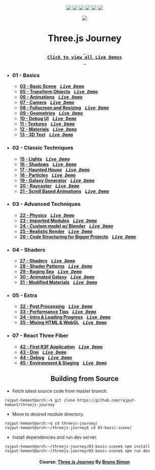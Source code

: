 <div align="center">

![][views] ![][stars] ![][forks] ![][issues] ![][license] ![][repo-size]

![][logo]

# Three.js Journey

**[<kbd> <br> **Click to view all Live Demos** <br> </kbd>][site]**

</div>

<!-----------------------------------{ Links }---------------------------------->

[demo]: https://imported-modules-threejs-journey.vercel.app
[course]: https://threejs-journey.com

</div>

- ### 01 - Basics

  - [**03 - Basic Scene**][3c] &nbsp; **[<kbd>**_Live Demo_**</kbd>][3]**
  - [**05 - Transform Objects**][5c] &nbsp; **[<kbd>**_Live Demo_**</kbd>][5]**
  - [**06 - Animations**][6c] &nbsp; **[<kbd>**_Live Demo_**</kbd>][6]**
  - [**07 - Camera**][7c] &nbsp; **[<kbd>**_Live Demo_**</kbd>][7]**
  - [**08 - Fullscreen and Resizing**][8c] &nbsp; **[<kbd>**_Live Demo_**</kbd>][8]**
  - [**09 - Geometries**][9c] &nbsp; **[<kbd>**_Live Demo_**</kbd>][9]**
  - [**10 - Debug UI**][10c] &nbsp; **[<kbd>**_Live Demo_**</kbd>][10]**
  - [**11 - Textures**][11c] &nbsp; **[<kbd>**_Live Demo_**</kbd>][11]**
  - [**12 - Materials**][12c] &nbsp; **[<kbd>**_Live Demo_**</kbd>][12]**
  - [**13 - 3D Text**][13c] &nbsp; **[<kbd>**_Live Demo_**</kbd>][13]**

- ### 02 - Classic Techniques

  - [**15 - Lights**][15c] &nbsp; **[<kbd>**_Live Demo_**</kbd>][15]**
  - [**16 - Shadows**][16c] &nbsp; **[<kbd>**_Live Demo_**</kbd>][16]**
  - [**17 - Haunted House**][17c] &nbsp; **[<kbd>**_Live Demo_**</kbd>][17]**
  - [**18 - Particles**][18c] &nbsp; **[<kbd>**_Live Demo_**</kbd>][18]**
  - [**19 - Galaxy Generator**][19c] &nbsp; **[<kbd>**_Live Demo_**</kbd>][19]**
  - [**20 - Raycaster**][20c] &nbsp; **[<kbd>**_Live Demo_**</kbd>][20]**
  - [**21 - Scroll Based Animations**][21c] &nbsp; **[<kbd>**_Live Demo_**</kbd>][21]**

- ### 03 - Advanced Techniques

  - [**22 - Physics**][22c] &nbsp; **[<kbd>**_Live Demo_**</kbd>][22]**
  - [**23 - Imported Modules**][23c] &nbsp; **[<kbd>**_Live Demo_**</kbd>][23]**
  - [**24 - Custom model w/ Blender**][24c] &nbsp; **[<kbd>**_Live Demo_**</kbd>][24]**
  - [**25 - Realistic Render**][25c] &nbsp; **[<kbd>**_Live Demo_**</kbd>][25]**
  - [**26 - Code Structuring for Bigger Projects**][26c] &nbsp; **[<kbd>**_Live Demo_**</kbd>][26]**

- ### 04 - Shaders

  - [**27 - Shaders**][27c] &nbsp; **[<kbd>**_Live Demo_**</kbd>][27]**
  - [**28 - Shader Patterns**][28c] &nbsp; **[<kbd>**_Live Demo_**</kbd>][28]**
  - [**29 - Raging Sea**][29c] &nbsp; **[<kbd>**_Live Demo_**</kbd>][29]**
  - [**30 - Animated Galaxy**][30c] &nbsp; **[<kbd>**_Live Demo_**</kbd>][30]**
  - [**31 - Modified Materials**][31c] &nbsp; **[<kbd>**_Live Demo_**</kbd>][31]**

- ### 05 - Extra

  - [**32 - Post Processing**][32c] &nbsp; **[<kbd>**_Live Demo_**</kbd>][32]**
  - [**33 - Performance Tips**][33c] &nbsp; **[<kbd>**_Live Demo_**</kbd>][33]**
  - [**34 - Intro & Loading Progress**][34c] &nbsp; **[<kbd>**_Live Demo_**</kbd>][34]**
  - [**35 - Mixing HTML & WebGL**][35c] &nbsp; **[<kbd>**_Live Demo_**</kbd>][35]**

- ### 07 - React Three Fiber
  - [**42 - First R3F Application**][42c] &nbsp; **[<kbd>**_Live Demo_**</kbd>][42]**
  - [**43 - Drei**][43c] &nbsp; **[<kbd>**_Live Demo_**</kbd>][43]**
  - [**44 - Debug**][44c] &nbsp; **[<kbd>**_Live Demo_**</kbd>][44]**
  - [**45 - Environment & Staging**][45c] &nbsp; **[<kbd>**_Live Demo_**</kbd>][45]**

<div align="center">

## Building from Source

</div>

- Fetch latest source code from master branch.

```console
rajput-hemant@arch:~$ git clone https://github.com/rajput-hemant/threejs-journey
```

- Move to desired module directory.

```console
rajput-hemant@arch:~$ cd threejs-journey/
rajput-hemant@arch:~/threejs-journey$ cd 03-basic-scene/
```

- Install dependencies and run dev server.

```console
rajput-hemant@arch:~/threejs-journey/03-basic-scene$ npm install
rajput-hemant@arch:~/threejs-journey/03-basic-scene$ npm run dev
```

<div align = center>

#### Course: [Three.js Journey][course] By [Bruno Simon][bruno]

<!----------------------------------{ Labels }--------------------------------->

[views]: https://komarev.com/ghpvc/?username=threejs-journey&label=view%20counter&color=red&style=flat
[repo-size]: https://img.shields.io/github/repo-size/rajput-hemant/threejs-journey
[issues]: https://img.shields.io/github/issues-raw/rajput-hemant/threejs-journey
[license]: https://img.shields.io/github/license/rajput-hemant/threejs-journey
[forks]: https://img.shields.io/github/forks/rajput-hemant/threejs-journey?style=flat
[stars]: https://img.shields.io/github/stars/rajput-hemant/threejs-journey
[contributors]: https://contrib.rocks/image?repo=rajput-hemant/threejs-journey&max=500
[contributors-graph]: https://github.com/rajput-hemant/threejs-journey/graphs/contributors
[contrib-rocks]: https://contrib.rocks/preview?repo=rajput-hemant%2Fthreejs-journey

<!------------------------------------{ src }----------------------------------->

[3c]: src/01-basics/03-basic-scene/
[5c]: src/01-basics/05-transform-objects/
[6c]: src/01-basics/06-animations/
[7c]: src/01-basics/07-camera/
[8c]: src/01-basics/08-fullscreen-and-resizing/
[9c]: src/01-basics/09-geometries/
[10c]: src/01-basics/10-debug-ui/
[11c]: src/01-basics/11-textures/
[12c]: src/01-basics/12-materials/
[13c]: src/01-basics/13-3d-text/
[15c]: src/02-classic-techniques/15-lights/
[16c]: src/02-classic-techniques/16-shadows/
[17c]: src/02-classic-techniques/17-haunted-house/
[18c]: src/02-classic-techniques/18-particles/
[19c]: src/02-classic-techniques/19-galaxy-generator/
[20c]: src/02-classic-techniques/20-raycaster/
[21c]: src/02-classic-techniques/21-scroll-based-animations/
[22c]: src/03-advanced-techniques/22-physics/
[23c]: src/03-advanced-techniques/23-imported-modules/
[24c]: src/03-advanced-techniques/24-custom-model-with-blender/
[25c]: src/03-advanced-techniques/25-realistic-render/
[26c]: src/03-advanced-techniques/26-code-structuring-for-bigger-projects/
[27c]: src/04-shaders/27-shaders/
[28c]: src/04-shaders/28-shader-patterns/
[29c]: src/04-shaders/29-raging-sea/
[30c]: src/04-shaders/30-animated-galaxy/
[31c]: src/04-shaders/31-modified-materials/
[32c]: src/05-extra/32-post-processing/
[33c]: src/05-extra/33-performance-tips/
[34c]: src/05-extra/34-intro-and-loading-progress/
[35c]: src/05-extra/35-mixing-html-and-webgl/
[42c]: src/07-react-three-fiber/42-first-r3f-application/
[43c]: src/07-react-three-fiber/43-drei/
[44c]: src/07-react-three-fiber/44-debug/
[45c]: src/07-react-three-fiber/45-environment-and-staging/

<!-----------------------------------{ demos }---------------------------------->

[site]: https://threejs-journey-master.vercel.app
[3]: https://basics-threejs-journey.vercel.app
[5]: https://transform-objects-threejs-journey.vercel.app
[6]: https://animations-threejs-journey.vercel.app
[7]: https://camera-threejs-journey.vercel.app
[8]: https://fullscreen-and-resizing-threejs-journey.vercel.app
[9]: https://geometries-threejs-journey.vercel.app
[10]: https://debug-ui-threejs-journey.vercel.app
[11]: https://textures-threejs-journey.vercel.app
[12]: https://materials-threejs-journey.vercel.app
[13]: https://3d-text-threejs-journey.vercel.app
[15]: https://lights-threejs-journey.vercel.app
[16]: https://shadows-threejs-journey.vercel.app
[17]: https://haunted-house-threejs-journey.vercel.app
[18]: https://particles-threejs-journey.vercel.app
[19]: https://galaxy-generator-threejs-journey.vercel.app
[20]: https://raycaster-threejs-journey.vercel.app
[21]: https://scroll-based-animations-threejs-journey.vercel.app
[22]: https://physics-threejs-journey.vercel.app
[23]: https://imported-modules-threejs-journey.vercel.app
[24]: https://custom-model-with-blender-threejs-journey.vercel.app
[25]: https://realistic-render-threejs-journey.vercel.app
[26]: https://code-structuring-for-bigger-projects-threejs-journey.vercel.app
[27]: https://shaders-threejs-journey.vercel.app
[28]: https://shader-patterns-threejs-journey.vercel.app
[29]: https://raging-sea-threejs-journey.vercel.app
[30]: https://animated-galaxy-threejs-journey.vercel.app
[31]: https://modified-materials-threejs-journey.vercel.app
[32]: https://post-processing-threejs-journey.vercel.app
[33]: https://performance-tips-threejs-journey.vercel.app
[34]: https://intro-and-loading-progress-threejs-journey.vercel.app
[35]: https://mixing-html-and-webgl-threejs-journey.vercel.app
[42]: https://first-r3f-application-threejs-journey.vercel.app
[43]: https://drei-threejs-journey.vercel.app
[44]: https://debug-threejs-journey.vercel.app
[45]: https://environment-and-staging-threejs-journey.vercel.app

<!-----------------------------------{ Links }---------------------------------->

[logo]: assets/images/threejs.png
[course]: https://threejs-journey.com
[bruno]: https://bruno-simon.com
